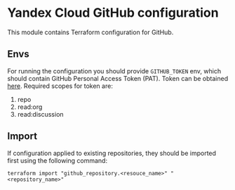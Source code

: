 # Yandex Cloud GitHub configuration

This module contains Terraform configuration for GitHub.

## Envs

For running the configuration you should provide `GITHUB_TOKEN` env,
which should contain GitHub Personal Access Token (PAT). Token can be obtained
[here](https://github.com/settings/tokens). Required scopes for token are:

1. repo
2. read:org
3. read:discussion

## Import

If configuration applied to existing repositories, they should be imported
first using the following command:

    terraform import "github_repository.<resouce_name>" "<repository_name>"
